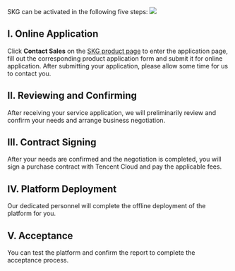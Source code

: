 ﻿SKG can be activated in the following five steps:
![](https://mc.qcloudimg.com/static/img/050acaf4965ebee389284297776890df/image.svg)

## I. Online Application
Click **Contact Sales** on the [SKG product page](https://cloud.tencent.com/product/skg) to enter the application page, fill out the corresponding product application form and submit it for online application. After submitting your application, please allow some time for us to contact you.
## II. Reviewing and Confirming
After receiving your service application, we will preliminarily review and confirm your needs and arrange business negotiation.
## III. Contract Signing
After your needs are confirmed and the negotiation is completed, you will sign a purchase contract with Tencent Cloud and pay the applicable fees.
## IV. Platform Deployment
Our dedicated personnel will complete the offline deployment of the platform for you.
## V. Acceptance
You can test the platform and confirm the report to complete the acceptance process.
